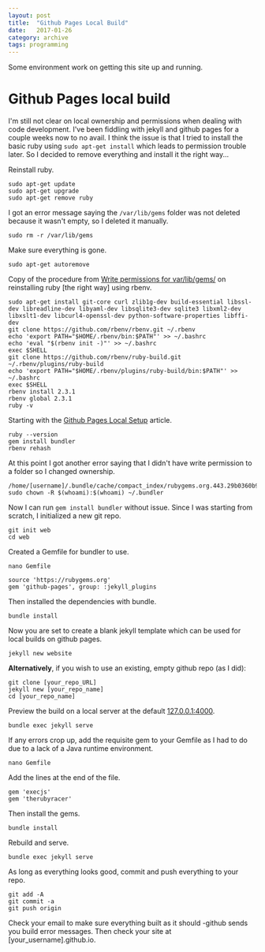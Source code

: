 ```yaml
---
layout: post
title:  "Github Pages Local Build"
date:   2017-01-26
category: archive
tags: programming
---
```

Some environment work on getting this site up and running.
<!--more-->

# Github Pages local build

I'm still not clear on local ownership and permissions when dealing with code development. I've been fiddling with jekyll and github pages for a couple weeks now to no avail. I think the issue is that I tried to install the basic ruby using `sudo apt-get install` which leads to permission trouble later. So I decided to remove everything and install it the right way...

Reinstall ruby.

```
sudo apt-get update
sudo apt-get upgrade
sudo apt-get remove ruby
```

I got an error message saying the `/var/lib/gems` folder was not deleted because it wasn't empty, so I deleted it manually.

```
sudo rm -r /var/lib/gems
```

Make sure everything is gone.

```
sudo apt-get autoremove
```

Copy of the procedure from [Write permissions for var/lib/gems/](https://stackoverflow.com/questions/37720892/you-dont-have-write-permissions-for-the-var-lib-gems-2-3-0-directory#37956249) on reinstalling ruby [the right way] using rbenv.

```
sudo apt-get install git-core curl zlib1g-dev build-essential libssl-dev libreadline-dev libyaml-dev libsqlite3-dev sqlite3 libxml2-dev libxslt1-dev libcurl4-openssl-dev python-software-properties libffi-dev
git clone https://github.com/rbenv/rbenv.git ~/.rbenv
echo 'export PATH="$HOME/.rbenv/bin:$PATH"' >> ~/.bashrc
echo 'eval "$(rbenv init -)"' >> ~/.bashrc
exec $SHELL
git clone https://github.com/rbenv/ruby-build.git ~/.rbenv/plugins/ruby-build
echo 'export PATH="$HOME/.rbenv/plugins/ruby-build/bin:$PATH"' >> ~/.bashrc
exec $SHELL
rbenv install 2.3.1
rbenv global 2.3.1
ruby -v
```

Starting with the [Github Pages Local Setup](https://help.github.com/articles/setting-up-your-github-pages-site-locally-with-jekyll/) article.

```
ruby --version
gem install bundler
rbenv rehash
```

At this point I got another error saying that I didn't have write permission to a folder so I changed ownership.

```
/home/[username]/.bundle/cache/compact_index/rubygems.org.443.29b0360b937aa4d161703e6160654e47/versions`
sudo chown -R $(whoami):$(whoami) ~/.bundler
```

Now I can run `gem install bundler` without issue.
Since I was starting from scratch, I initialized a new git repo.

```
git init web
cd web
```

Created a Gemfile for bundler to use.

```
nano Gemfile
```
```
source 'https://rubygems.org'
gem 'github-pages', group: :jekyll_plugins
```
Then installed the dependencies with bundle.

```
bundle install
```

Now you are set to create a blank jekyll template which can be used for local builds on github pages.

```
jekyll new website
```

**Alternatively**, if you wish to use an existing, empty github repo (as I did):

```
git clone [your_repo_URL]
jekyll new [your_repo_name]
cd [your_repo_name]
```

Preview the build on a local server at the default [127.0.0.1:4000](http://127.0.0.1:4000).

```
bundle exec jekyll serve
```

If any errors crop up, add the requisite gem to your Gemfile as I had to do due to a lack of a Java runtime environment.

```
nano Gemfile
```

Add the lines at the end of the file.

```
gem 'execjs'
gem 'therubyracer'
```

Then install the gems.

```
bundle install
```

Rebuild and serve.

```
bundle exec jekyll serve
```

As long as everything looks good, commit and push everything to your repo.

```
git add -A
git commit -a
git push origin
```

Check your email to make sure everything built as it should -github sends you build error messages. Then check your site at [your_username].github.io.
